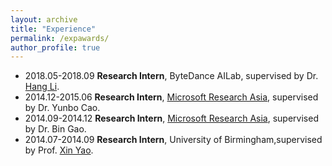 ```yaml
---
layout: archive
title: "Experience"
permalink: /expawards/
author_profile: true
---
```


+ 2018.05-2018.09   **Research Intern**, ByteDance AILab, supervised by Dr. [Hang Li](http://www.hangli-hl.com/index.html). 
+ 2014.12-2015.06   **Research Intern**, [Microsoft Research Asia](https://www.microsoft.com/en-us/research/lab/microsoft-research-asia/?from=http%3A%2F%2Fresearch.microsoft.com%2Fen-us%2Flabs%2Fasia%2F), supervised by Dr. Yunbo Cao.
+ 2014.09-2014.12   **Research Intern**, [Microsoft Research Asia](https://www.microsoft.com/en-us/research/lab/microsoft-research-asia/?from=http%3A%2F%2Fresearch.microsoft.com%2Fen-us%2Flabs%2Fasia%2F), supervised by Dr. Bin Gao.
+ 2014.07-2014.09   **Research Intern**, University of Birmingham,supervised by Prof. [Xin Yao](http://www.cs.bham.ac.uk/~xin/).
